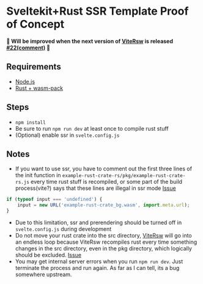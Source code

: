# Sveltekit+Rust SSR Template Proof of Concept
**🚧 Will be improved when the next version of [ViteRsw](https://github.com/lencx/vite-plugin-rsw) is released [#22(comment)](https://github.com/lencx/vite-plugin-rsw/issues/22#issuecomment-929752914) 🚧**
## Requirements
- [Node.js](https://nodejs.org/en/)
- [Rust + wasm-pack](https://rustwasm.github.io/docs/book/game-of-life/setup.html)

## Steps
- `npm install`
- Be sure to run `npm run dev` at least once to compile rust stuff
- (Optional) enable ssr in `svelte.config.js`
  
## Notes
- If you want to use ssr, you have to comment out the first three lines of the init function in `example-rust-crate-rs/pkg/example-rust-crate-rs.js` every time rust stuff is recompiled, or some part of the build process(vite?) says that these lines are illegal in ssr mode [Issue](https://github.com/lencx/vite-plugin-rsw/issues/23)

```javascript
if (typeof input === 'undefined') {
	input = new URL('example-rust-crate_bg.wasm', import.meta.url);
}
```
- Due to this limitation, ssr and prerendering should be turned off in `svelte.config.js` during development
- Do not move your rust crate into the src directory, [ViteRsw](https://github.com/lencx/vite-plugin-rsw) will go into an endless loop because ViteRsw recompiles rust every time something changes in the src directory, even in the pkg directory, which logically should be excluded. [Issue](https://github.com/lencx/vite-plugin-rsw/issues/24)
- You may get internal server errors when you run `npm run dev`. Just terminate the process and run again. As far as I can tell, its a bug somewhere upstream.
